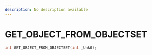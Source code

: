 ```yaml
---
description: No description available 
---
```


# GET_OBJECT_FROM_OBJECTSET

```cpp
int GET_OBJECT_FROM_OBJECTSET(int _Unk0);
```